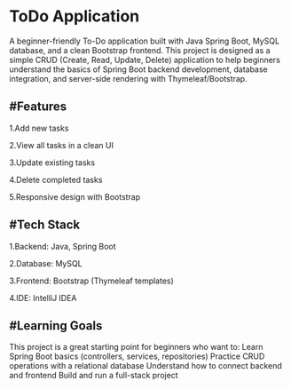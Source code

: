<h1>ToDo Application</h1>

A beginner-friendly To-Do application built with Java Spring Boot, MySQL database, and a clean Bootstrap frontend. This project is designed as a simple CRUD (Create, Read, Update, Delete) application to help beginners understand the basics of Spring Boot backend development, database integration, and server-side rendering with Thymeleaf/Bootstrap.

<h2>#Features</h2>

1.Add new tasks

2.View all tasks in a clean UI

3.Update existing tasks

4.Delete completed tasks

5.Responsive design with Bootstrap

<h2>#Tech Stack </h2>
1.Backend: Java, Spring Boot 

2.Database: MySQL 

3.Frontend: Bootstrap (Thymeleaf templates) 

4.IDE: IntelliJ IDEA

<h2>#Learning Goals</h2>
This project is a great starting point for beginners who want to: Learn Spring Boot basics (controllers, services, repositories) Practice CRUD operations with a relational database Understand how to connect backend and frontend Build and run a full-stack project
